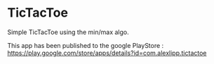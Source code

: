 # TicTacToe

Simple TicTacToe using the min/max algo. 

This app has been published to the google PlayStore : https://play.google.com/store/apps/details?id=com.alexlipp.tictactoe 
